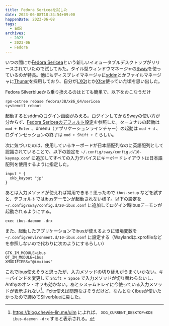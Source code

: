```yaml
---
title: Fedora Sericeaを試した
date: 2023-06-08T18:34:54+09:00
happenDate: 2023-06-08
tags:
  - 日記
archives:
  - 2023
  - 2023-06
  - Fedora
---
```


いつの間にか[Fedora Sericea](https://fedoraproject.org/sericea/)という新しいイミュータブルデスクトップがリリースされていたので試してみた。タイル型ウィンドウマネージャの[Sway](https://swaywm.org/)を使っているのが特長。他にもディスプレイマネージャに[sddm](https://github.com/sddm/sddm)とかファイルマネージャに[Thunar](https://docs.xfce.org/xfce/thunar/start)を採用しており、自分が[LXQt](https://lxqt-project.org/)とか[Xfce](https://www.xfce.org/?lang=ja)使っていた頃を思い出した。

Fedora Silverblueから乗り換えるのはとても簡単で、以下をおこなうだけ

```shell
rpm-ostree rebase fedora/38/x86_64/sericea
systemctl reboot
```

起動するとsddmのログイン画面がみえる。ログインしてからSwayの使い方が分からず、[Fedora Sericeaのデフォルト設定](https://gitlab.com/fedora/sigs/sway/sway-config-fedora/-/blob/fedora/sway/config.in)を参照した。ターミナルの起動は `mod + Enter` 、dmenu（アプリケーションラインチャー）の起動は `mod + d` 、ログインセッションの終了は `mod + Shift + E` らしい。

次に気づいたのは、使用しているキーボードが日本語配列なのに英語配列として認識されていることで、以下の設定を `~/.config/sway/config.d/10-keymap.conf` に追加してすべての入力デバイスにキーボードレイアウトは日本語配列を使用するように指定した。

```
input * {
  xkb_kayout "jp"
}
```

あとは入力メソッドが使えれば常用できる！思ったので `ibus-setup` などを試すと、デフォルトではibusデーモンが起動されない様子。以下の設定を `~/.config/sway/config.d/20-ibus.conf` に追加してログイン時ibusデーモンが起動されるようにする。

```
exec ibus-daemon -drx
```

また、起動したアプリケーションでibusが使えるように環境変数を `~/.config/environment.d/10-ibus.conf` に設定する（Waylandは.xprofileなどを参照しないので代わりに次のようにするらしい）

```
GTK_IM_MODULE=ibus
QT_IM_MODULE=ibus
XMODIFIERS="@im=ibus"
```

これでibus使えそうと思ったが、入力メソッドの切り替えがうまくいかない。キーバインドを変更して `Shift + Space` で入力メソッドが切り替わらないし、Anthyのオン・オフも効かない。あとシステムトレイに今使っている入力メソッドが表示されない[^Chewie Lin]。Fcitx使えば問題なさそうだけど、なんとなくibusが使いたかったので諦めてSilverblueに戻した。

[^Chewie Lin]: https://blog.chewie-lin.me/uim によれば、 `XDG_CURRENT_DESKTOP=KDE ibus-daemon -drx` すると表示される。
